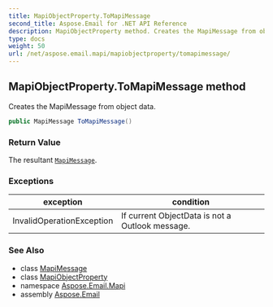 ```yaml
---
title: MapiObjectProperty.ToMapiMessage
second_title: Aspose.Email for .NET API Reference
description: MapiObjectProperty method. Creates the MapiMessage from object data
type: docs
weight: 50
url: /net/aspose.email.mapi/mapiobjectproperty/tomapimessage/
---
```

## MapiObjectProperty.ToMapiMessage method

Creates the MapiMessage from object data.

```csharp
public MapiMessage ToMapiMessage()
```

### Return Value

The resultant [`MapiMessage`](../../mapimessage/).

### Exceptions

| exception | condition |
| --- | --- |
| InvalidOperationException | If current ObjectData is not a Outlook message. |

### See Also

* class [MapiMessage](../../mapimessage/)
* class [MapiObjectProperty](../)
* namespace [Aspose.Email.Mapi](../../mapiobjectproperty/)
* assembly [Aspose.Email](../../../)


